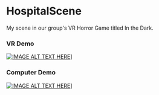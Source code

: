 # HospitalScene
My scene in our group's VR Horror Game titled In the Dark.


### VR Demo
[![IMAGE ALT TEXT HERE](https://youtu.be/kaiLhAu0zuI.jpg)](https://youtu.be/kaiLhAu0zuI)]

### Computer Demo
[![IMAGE ALT TEXT HERE](https://youtu.be/BagC3NNvpus.jpg)](https://youtu.be/BagC3NNvpus)]
